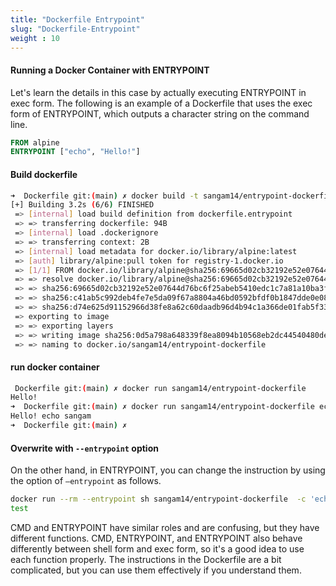 ```yaml
---
title: "Dockerfile Entrypoint"
slug: "Dockerfile-Entrypoint"
weight : 10
---
```


#### Running a Docker Container with ENTRYPOINT

Let's learn the details in this case by actually executing ENTRYPOINT in exec form. The following is an example of a Dockerfile that uses the exec form of ENTRYPOINT, which outputs a character string on the command line.

```dockerfile 
FROM alpine
ENTRYPOINT ["echo", "Hello!"]

```

#### Build dockerfile 

```sh
➜  Dockerfile git:(main) ✗ docker build -t sangam14/entrypoint-dockerfile  -f dockerfile.entrypoint .
[+] Building 3.2s (6/6) FINISHED                                                                                            
 => [internal] load build definition from dockerfile.entrypoint                                                        0.0s
 => => transferring dockerfile: 94B                                                                                    0.0s
 => [internal] load .dockerignore                                                                                      0.0s
 => => transferring context: 2B                                                                                        0.0s
 => [internal] load metadata for docker.io/library/alpine:latest                                                       3.1s
 => [auth] library/alpine:pull token for registry-1.docker.io                                                          0.0s
 => [1/1] FROM docker.io/library/alpine@sha256:69665d02cb32192e52e07644d76bc6f25abeb5410edc1c7a81a10ba3f0efb90a        0.0s
 => => resolve docker.io/library/alpine@sha256:69665d02cb32192e52e07644d76bc6f25abeb5410edc1c7a81a10ba3f0efb90a        0.0s
 => => sha256:69665d02cb32192e52e07644d76bc6f25abeb5410edc1c7a81a10ba3f0efb90a 1.64kB / 1.64kB                         0.0s
 => => sha256:c41ab5c992deb4fe7e5da09f67a8804a46bd0592bfdf0b1847dde0e0889d2bff 528B / 528B                             0.0s
 => => sha256:d74e625d91152966d38fe8a62c60daadb96d4b94c1a366de01fab5f334806239 1.49kB / 1.49kB                         0.0s
 => exporting to image                                                                                                 0.0s
 => => exporting layers                                                                                                0.0s
 => => writing image sha256:0d5a798a648339f8ea8094b10568eb2dc44540480deff55f680dfd689f787013                           0.0s
 => => naming to docker.io/sangam14/entrypoint-dockerfile                                                              0.0s
 ```

#### run docker container 

```sh
 Dockerfile git:(main) ✗ docker run sangam14/entrypoint-dockerfile 
Hello!
➜  Dockerfile git:(main) ✗ docker run sangam14/entrypoint-dockerfile echo "sangam"
Hello! echo sangam
➜  Dockerfile git:(main) ✗ 

```

#### Overwrite with `--entrypoint` option

On the other hand, in ENTRYPOINT, you can change the instruction by using the option of `—entrypoint` as follows.

```sh
docker run --rm --entrypoint sh sangam14/entrypoint-dockerfile  -c 'echo "test"'
test

```

CMD and ENTRYPOINT have similar roles and are confusing, but they have different functions. CMD, ENTRYPOINT, and ENTRYPOINT also behave differently between shell form and exec form, so it's a good idea to use each function properly. The instructions in the Dockerfile are a bit complicated, but you can use them effectively if you understand them.


